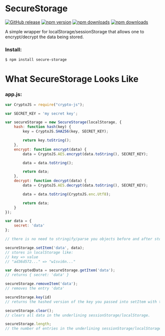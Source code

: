 # SecureStorage

[![GitHub release](https://img.shields.io/github/release/Mike96angelo/Secure-Storage.svg?maxAge=21600)](https://github.com/Mike96Angelo/Secure-Storage/releases)
[![npm version](https://img.shields.io/npm/v/secure-storage.svg?maxAge=21600)](https://www.npmjs.com/package/secure-storage)
[![npm downloads](https://img.shields.io/npm/dm/secure-storage.svg?maxAge=604800)](https://npm-stat.com/charts.html?package=secure-storage&from=2017-02-8)
[![npm downloads](https://img.shields.io/npm/dt/secure-storage.svg?maxAge=604800)](https://npm-stat.com/charts.html?package=secure-storage&from=2017-02-8)

A simple wrapper for localStorage/sessionStorage that allows one to encrypt/decrypt the data being stored.

### Install:
```
$ npm install secure-storage
```
# What SecureStorage Looks Like
<!-- * [Docs](docs/javascript-api.md) -->
<!-- * [JSFiddle](https://jsfiddle.net/fypyk2jp/4/) -->

### app.js:

```JavaScript
var CryptoJS = require("crypto-js");

var SECRET_KEY = 'my secret key';

var secureStorage = new SecureStorage(localStorage, {
    hash: function hash(key) {
        key = CryptoJS.SHA256(key, SECRET_KEY);

        return key.toString();
    },
    encrypt: function encrypt(data) {
        data = CryptoJS.AES.encrypt(data.toString(), SECRET_KEY);

        data = data.toString();

        return data;
    },
    decrypt: function decrypt(data) {
        data = CryptoJS.AES.decrypt(data.toString(), SECRET_KEY);

        data = data.toString(CryptoJS.enc.Utf8);

        return data;
    }
});

var data = {
    secret: 'data'
};

// there is no need to stringify/parse you objects before and after storing.

secureStorage.setItem('data', data);
// stores in localStorage like:
// key => value
// "ad36d572..." => "w1svi6n..."

var decryptedData = secureStorage.getItem('data');
// returns { secret: 'data' }

secureStorage.removeItem('data');
// removes the entry 'data'

secureStorage.key(id)
// returns the hashed version of the key you passed into setItem with the given id.

secureStorage.clear();
// clears all data in the underlining sessionStorage/localStorage.

secureStorage.length;
// the number of entries in the underlining sessionStorage/localStorage.

```
